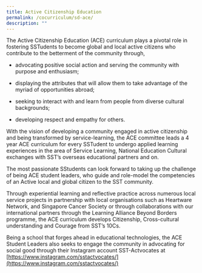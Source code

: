 ```yaml
---
title: Active Citizenship Education
permalink: /cocurriculum/sd-ace/
description: ""
---
```

The Active Citizenship Education (ACE) curriculum plays a pivotal role in fostering SSTudents to become global and local active citizens who contribute to the betterment of the community through,

*   advocating positive social action and serving the community with purpose and enthusiasm;   
    
*   displaying the attributes that will allow them to take advantage of the myriad of opportunities abroad;  
    
*   seeking to interact with and learn from people from diverse cultural backgrounds;                                                      
*   developing respect and empathy for others.

With the vision of developing a community engaged in active citizenship and being transformed by service-learning, the ACE committee leads a 4 year ACE curriculum for every SSTudent to undergo applied learning experiences in the area of Service Learning, National Education Cultural exchanges with SST’s overseas educational partners and on. 

The most passionate SStudents can look forward to taking up the challenge of being ACE student leaders, who guide and role-model the competencies of an Active local and global citizen to the SST community. 

Through experiential learning and reflective practice across numerous local service projects in partnership with local organisations such as Heartware Network, and Singapore Cancer Society or through collaborations with our international partners through the Learning Alliance Beyond Borders programme, the ACE curriculum develops Citizenship, Cross-cultural understanding and Courage from SST’s 10Cs. 

Being a school that forges ahead in educational technologies, the ACE Student Leaders also seeks to engage the community in advocating for social good through their Instagram account SST-Actvocates at [https://www.instagram.com/sstactvocates/](https://www.instagram.com/sstactvocates/)